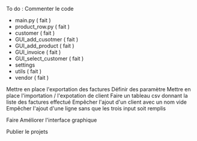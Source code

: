 To do :
Commenter le code
* main.py ( fait )
* product_row.py ( fait )
* customer ( fait )
* GUI_add_cusotmer ( fait )
* GUI_add_product ( fait )
* GUI_invoice ( fait )
* GUI_select_customer ( fait )  
* settings
* utils ( fait )
* vendor ( fait ) 


Mettre en place l'exportation des factures
Définir des paramètre
Mettre en place l'importation / l'expotation de client
Faire un tableau csv donnant la liste des factures effectué
Empêcher l'ajout d'un client avec un nom vide
Empêcher l'ajout d'une ligne sans que les trois input soit remplis


Faire Améliorer l'interface graphique

Publier le projets